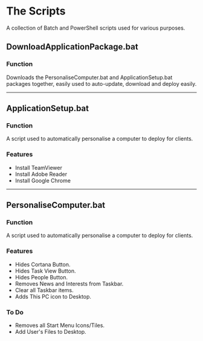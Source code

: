 # The Scripts
A collection of Batch and PowerShell scripts used for various purposes.

## DownloadApplicationPackage.bat
### Function
Downloads the PersonaliseComputer.bat and ApplicationSetup.bat packages together, easily used to auto-update, download and deploy easily.

<hr>

## ApplicationSetup.bat
### Function
A script used to automatically personalise a computer to deploy for clients.

### Features
* Install TeamViewer
* Install Adobe Reader
* Install Google Chrome

<hr>

## PersonaliseComputer.bat
### Function
A script used to automatically personalise a computer to deploy for clients.

### Features
* Hides Cortana Button.
* Hides Task View Button.
* Hides People Button.
* Removes News and Interests from Taskbar.
* Clear all Taskbar items.
* Adds This PC icon to Desktop.

### To Do
* Removes all Start Menu Icons/Tiles.
* Add User's Files to Desktop.
